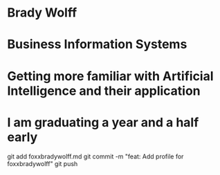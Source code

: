 # Brady Wolff

# Business Information Systems

# Getting more familiar with Artificial Intelligence and their application

# I am graduating a year and a half early 


git add foxxbradywolff.md
git commit -m "feat: Add profile for foxxbradywolff"
git push
